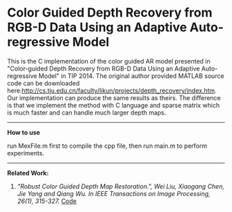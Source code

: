 # Color Guided Depth Recovery from RGB-D Data Using an Adaptive Auto-regressive Model

This is the C implementation of the color guided AR model presented in "Color-guided Depth Recovery from RGB-D Data 
Using an Adaptive Auto-regressive Model" in TIP 2014. The original author provided MATLAB source code can be downloaded
here:http://cs.tju.edu.cn/faculty/likun/projects/depth_recovery/index.htm. Our implementation can produce the same results
as theirs. The difference is that we implement the method with C language and sparse matrix which is much faster and can handle
much larger depth maps.

*********************************************************************

**How to use**

run MexFile.m first to compile the cpp file, then run main.m to perform experiments.

************************************************************************
**Related Work:**
1. *"Robust Color Guided Depth Map Restoration.", Wei Liu, Xiaogang Chen, Jie Yang and Qiang Wu. In IEEE Transactions on Image Processing, 26(1), 315-327.* [Code](https://github.com/wliusjtu/Robust-Color-Guided-Depth-Map-Restoration)
